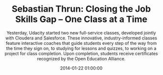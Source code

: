 ---
layout: post
title:  "Sebastian Thrun: Closing the Job Skills Gap – One Class at a Time"
subtitle:  "Yesterday, Udacity started two new full-service classes, developed jointly with Cloudera and Salesforce. These innovative, industry-informed classes feature interactive coaches that guide students every step of the way from the time they sign on, to studying for lessons and quizzes, to working on a project for class completion. Upon completion, students receive certificates recognized by the Open Education Alliance."
date:   2014-01-22 01:00:00
refurl: http://blog.udacity.com/2014/01/sebastian-thrun-closing-job-skills-gap.html
source: udacity.com
categories: linkpost
tag: post
---